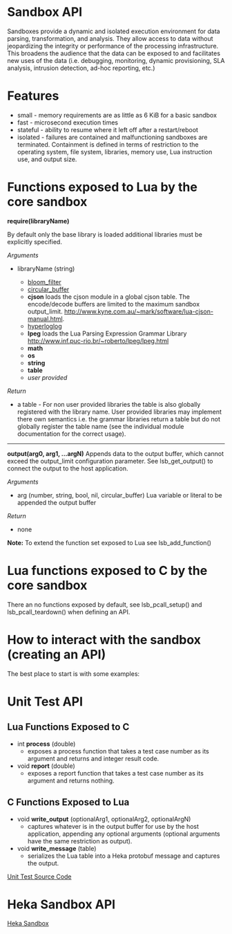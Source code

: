 Sandbox API
===========

Sandboxes provide a dynamic and isolated execution environment
for data parsing, transformation, and analysis.  They allow access to data 
without jeopardizing the integrity or performance of the processing
infrastructure. This broadens the audience that the data can be 
exposed to and facilitates new uses of the data (i.e. debugging, monitoring, 
dynamic provisioning,  SLA analysis, intrusion detection, ad-hoc reporting, 
etc.)

Features
========
- small - memory requirements are as little as 6 KiB for a basic sandbox
- fast - microsecond execution times
- stateful - ability to resume where it left off after a restart/reboot
- isolated - failures are contained and malfunctioning sandboxes are terminated.
  Containment is defined in terms of restriction to the operating system, 
  file system, libraries, memory use, Lua instruction use, and output size. 

Functions exposed to Lua by the core sandbox
============================================
**require(libraryName)**

By default only the base library is loaded additional libraries must be explicitly specified.

*Arguments*

- libraryName (string)

  - [bloom_filter](bloom_filter.md) 
  - [circular_buffer](circular_buffer.md) 
  - **cjson** loads the cjson module in a global cjson table. The encode/decode 
  buffers are limited to the maximum sandbox output_limit. 
  http://www.kyne.com.au/~mark/software/lua-cjson-manual.html.
  - [hyperloglog](hyperloglog.md) 
  - **lpeg** loads the Lua Parsing Expression Grammar Library http://www.inf.puc-rio.br/~roberto/lpeg/lpeg.html
  - **math**
  - **os**
  - **string**
  - **table**
  - _user provided_

*Return*
- a table - For non user provided libraries the table is also globally registered 
    with the library name.  User provided libraries may implement there own semantics 
    i.e. the grammar libraries return a table but do not globally register the table name
    (see the individual module documentation for the correct usage).

____
**output(arg0, arg1, ...argN)**
    Appends data to the output buffer, which cannot exceed the output_limit 
    configuration parameter. See lsb_get_output() to connect the output to the 
    host application.

*Arguments*
- arg (number, string, bool, nil, circular_buffer) Lua variable or literal to be appended the output buffer

*Return*
- none

**Note:** To extend the function set exposed to Lua see lsb_add_function()


Lua functions exposed to C by the core sandbox
==============================================
There an no functions exposed by default, see lsb_pcall_setup() and 
lsb_pcall_teardown() when defining an API.

How to interact with the sandbox (creating an API)
==================================================
The best place to start is with some examples:

Unit Test API
=============
Lua Functions Exposed to C
--------------------------
- int **process** (double)
    - exposes a process function that takes a test case number as its argument and returns and integer result code.
- void **report** (double)
    - exposes a report function that takes a test case number as its argument and returns nothing.

C Functions Exposed to Lua
--------------------------
- void **write_output** (optionalArg1, optionalArg2, optionalArgN)
    - captures whatever is in the output buffer for use by the host application, appending any optional arguments
    (optional arguments have the same restriction as output).
- void **write_message** (table)
    - serializes the Lua table into a Heka protobuf message and captures the output.

[Unit Test Source Code](https://github.com/mozilla-services/lua_sandbox/blob/master/src/test/test_lua_sandbox.c)

Heka Sandbox API
================
[Heka Sandbox](https://hekad.readthedocs.org/en/latest/sandbox/index.html#lua-sandbox)
